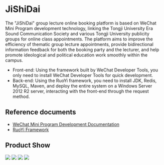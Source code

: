 # JiShiDai

The "JiShiDai" group lecture online booking platform is based on WeChat Mini Program development technology, linking the Tongji University Era Sound Communication Society and various Tongji University publicity groups for online class appointments. The platform aims to improve the efficiency of thematic group lecture appointments, provide bidirectional information feedback for both the booking party and the lecturer, and help promote ideological and political education work smoothly within the campus.
- Front-end: Using the framework built by WeChat Developer Tools, you only need to install WeChat Developer Tools for quick development.
- Back-end: Using the RuoYi framework, you need to install JDK, Redis, MySQL, Maven, and deploy the entire system on a Windows Server 2012 R2 server, interacting with the front-end through the request method.

## Reference documents
- [WeChat Mini Program Development Documentation](https://developers.weixin.qq.com/miniprogram/dev/framework/)
- [RuoYi Framework](http://doc.ruoyi.vip/ruoyi/)

## Product Show
![](https://github.com/mao1207/JiShiDai/tree/work_new/miniprogram/images/Slide1.png)
![](https://github.com/mao1207/JiShiDai/tree/work_new/miniprogram/images/Slide2.png)
![](https://github.com/mao1207/JiShiDai/tree/work_new/miniprogram/images/Slide3.png)
![](https://github.com/mao1207/JiShiDai/tree/work_new/miniprogram/images/Slide4.png)
